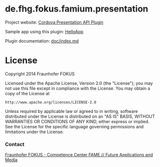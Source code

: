 
# de.fhg.fokus.famium.presentation

Project website: [Cordova Presentation API Plugin](http://fraunhoferfokus.github.io/cordova-plugin-presentation/
)

Sample app using this plugin: [HelloApp](http://fraunhoferfokus.github.io/cordova-plugin-presentation-helloapp/)

Plugin documentation: [doc/index.md](doc/index.md)


# License

Copyright 2014 Fraunhofer FOKUS

Licensed under the Apache License, Version 2.0 (the "License");
you may not use this file except in compliance with the License.
You may obtain a copy of the License at

    http://www.apache.org/licenses/LICENSE-2.0

Unless required by applicable law or agreed to in writing, software
distributed under the License is distributed on an "AS IS" BASIS,
WITHOUT WARRANTIES OR CONDITIONS OF ANY KIND, either express or implied.
See the License for the specific language governing permissions and
limitations under the License.

### Contact

[Fraunhofer FOKUS - Competence Center FAME // Future Applications and Media](http://www.fokus.fraunhofer.de/en/fame/index.html)
